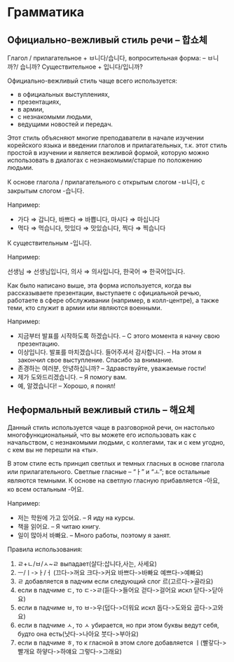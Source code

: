 # Грамматика

## Официально-вежливый стиль речи – 합쇼체

Глагол / прилагательное + ㅂ니다/습니다, вопросительная форма: – ㅂ니까?/ 습니까?
Существительное + 입니다/입니까?

Официально-вежливый стиль чаще всего используется:

- в официальных выступлениях,
- презентациях,
- в армии,
- с незнакомыми людьми,
- ведущими новостей и передач.

Этот стиль объясняют многие преподаватели в начале изучении корейского языка и введении глаголов и прилагательных, т.к. этот стиль простой в изучении и является вежливой формой, которую можно использовать в диалогах с незнакомыми/старше по положению людьми.

К основе глагола / прилагательного с открытым слогом -ㅂ니다, с закрытым слогом -습니다.

Например:

- 가다 ⇒ 갑니다, 바쁘다 ⇒ 바쁩니다, 마시다 ⇒ 마십니다
- 먹다 ⇒ 먹습니다, 맛있다 ⇒ 맛있습니다, 찍다 ⇒ 찍습니다

К существительным -입니다.

Например:

선생님 ⇒ 선생님입니다, 의사 ⇒ 의사입니다, 한국어 ⇒ 한국어입니다.

Как было написано выше, эта форма используется, когда вы рассказываете презентации, выступаете с официальной речью, работаете в сфере обслуживании (например, в колл-центре), а также теми, кто служит в армии или являются военными.

Например:

- 지금부터 발표를 시작하도록 하겠습니다. – С этого момента я начну свою презентацию.
- 이상입니다. 발표를 마치겠습니다. 들어주셔서 감사합니다. – На этом я закончил свое выступление. Спасибо за внимание.
- 존경하는 여러분, 안녕하십니까? – Здравствуйте, уважаемые гости!
- 제가 도와드리겠습니다. – Я помогу вам.
- 예, 알겠습니다! – Хорошо, я понял!

## Неформальный вежливый стиль – 해요체
Данный стиль используется чаще в разговорной речи, он настолько многофункциональный, что вы можете его использовать как с начальством, с незнакомыми людьми, с коллегами, так и с кем угодно, с кем вы не перешли на «ты».

В этом стиле есть принцип светлых и темных гласных в основе глагола или прилагательного.
Светлые гласные – “ㅏ” и “ㅗ”; все остальные являются темными.
К основе на светлую гласную прибавляется -아요, ко всем остальным -어요.

Например:

- 저는 학원에 가고 있어요. – Я иду на курсы.
- 책을 읽어요. – Я читаю книгу.
- 일이 많아서 바빠요. – Много работы, поэтому я занят.
  
Правила использования:

1. ㄹ+ㄴ/ㅂ/ㅅ~ㄹ выпадает(살다:삽니다,사는, 사세요)
2. ㅡ/ㅣ->ㅏ/ㅓ (끄다->꺼요 크다->커요 바쁘다->바빠요 예쁘다->예빠요)
3. ㄹ добавляется в падчим если следующий слог 르(고르다->골라요)
4. если в падчиме ㄷ, то ㄷ->ㄹ(듣다->들어요 걷다->걸어요 искл 닫다->닫아요)
5. если в падчиме ㅂ, то ㅂ->우(덥다->더워요 искл 돕다->도와요 곱다->고와요)
6. если в падчиме ㅅ, то ㅅ убирается, но при этом буквы ведут себя, будто она есть(낫다->나아요 붓다->부아요)
7. если в падчиме ㅎ, то к гласной в этом слоге добавляется ㅣ(빨갛다->빨개요 하얗다->하얘요 그렇다->그래요)